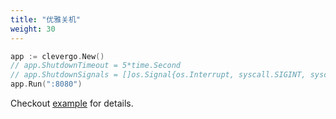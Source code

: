 ```yaml
---
title: "优雅关机"
weight: 30
---
```


```go
app := clevergo.New()
// app.ShutdownTimeout = 5*time.Second
// app.ShutdownSignals = []os.Signal{os.Interrupt, syscall.SIGINT, syscall.SIGTERM} 
app.Run(":8080")
```

Checkout [example](https://github.com/clevergo/examples/tree/master/gracefulshutdown) for details.
